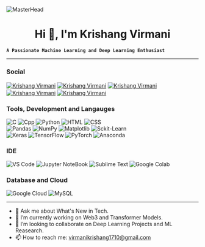 ![MasterHead](https://img.freepik.com/premium-vector/mix-race-web-developers-creating-program-code-development-software-programming-concept-portrait-copy-space_48369-33953.jpg?w=1060)
<h1 align="center">Hi 👋, I'm Krishang Virmani </h1>


**`A Passionate Machine Learning and Deep Learning Enthusiast`**

---


### Social
<p aligh="left">
<a href="https://www.linkedin.com/in/krishangvirmani/" target="blank"><img align="center" src="https://img.shields.io/badge/LinkedIn-0077B5?style=for-the-badge&logo=linkedin&logoColor=white" alt="Krishang Virmani" /></a>
<a href="https://stackoverflow.com/users/23311149/krishang-virmani" target="blank"><img align="center" src="https://img.shields.io/badge/Stack_Overflow-FE7A16?style=for-the-badge&logo=stack-overflow&logoColor=white" alt="Krishang Virmani" /></a>
<a href="https://www.kaggle.com/krishangvirmani" target="blank"><img align="center" src="https://img.shields.io/badge/Kaggle-20BEFF?style=for-the-badge&logo=Kaggle&logoColor=white" alt="Krishang Virmani" /></a>
<a href="" target="blank"><img align="center" src="https://img.shields.io/badge/-LeetCode-FFA116?style=for-the-badge&logo=LeetCode&logoColor=black" alt="Krishang Virmani" /></a>
<a href="https://twitter.com/VirmaniKrishang" target="blank"><img align="center" src="https://img.shields.io/badge/Twitter-1DA1F2?style=for-the-badge&logo=twitter&logoColor=white" alt="Krishang Virmani" /></a>
</p>




### Tools, Development and Langauges
<p align="left">
  <img alt="C" src="https://img.shields.io/badge/c-%2300599C.svg?style=for-the-badge&logo=c&logoColor=white"/> 
  <img alt="Cpp" src="https://img.shields.io/badge/c++-%2300599C.svg?style=for-the-badge&logo=c%2B%2B&logoColor=white"/>
  <img alt="Python" src="https://img.shields.io/badge/python-3670A0?style=for-the-badge&logo=python&logoColor=ffdd54"/> 
  <img alt="HTML" src="https://img.shields.io/badge/html5-%23E34F26.svg?style=for-the-badge&logo=html5&logoColor=white"/>   
  <img alt="CSS" src="https://img.shields.io/badge/css3-%231572B6.svg?style=for-the-badge&logo=css3&logoColor=white"/>   
  <br>
  <img alt="Pandas" src="https://img.shields.io/badge/pandas-%23150458.svg?style=for-the-badge&logo=pandas&logoColor=white" />
  <img alt="NumPy" src="https://img.shields.io/badge/numpy-%23013243.svg?style=for-the-badge&logo=numpy&logoColor=white" />
  <img alt="Matplotlib" src="https://img.shields.io/badge/Matplotlib-%23ffffff.svg?style=for-the-badge&logo=Matplotlib&logoColor=black"/>   
  <img alt="Sckit-Learn" src="https://img.shields.io/badge/scikit--learn-%23F7931E.svg?style=for-the-badge&logo=scikit-learn&logoColor=white"/>   
  <br>
  <img alt="Keras" src="https://img.shields.io/badge/Keras-%23D00000.svg?style=for-the-badge&logo=Keras&logoColor=white"/>
  <img alt="TensorFlow" src="https://img.shields.io/badge/TensorFlow-%23FF6F00.svg?style=for-the-badge&logo=TensorFlow&logoColor=white" />
  <img alt="PyTorch" src="https://img.shields.io/badge/PyTorch-%23EE4C2C.svg?style=for-the-badge&logo=PyTorch&logoColor=white" />
  <img alt="Anaconda" src="https://img.shields.io/badge/Anaconda-%2344A833.svg?style=for-the-badge&logo=anaconda&logoColor=white"/>   
  
</p>


### IDE
<p align="left">
    <img alt="VS Code" src="https://img.shields.io/badge/Visual%20Studio%20Code-0078d7.svg?style=for-the-badge&logo=visual-studio-code&logoColor=white"/>
    <img alt="Jupyter NoteBook" src="https://img.shields.io/badge/jupyter-%23FA0F00.svg?style=for-the-badge&logo=jupyter&logoColor=white"/>   
    <img alt="Sublime Text" src="https://img.shields.io/badge/sublime_text-%23575757.svg?style=for-the-badge&logo=sublime-text&logoColor=important"/>   
    <img alt="Google Colab" src="https://img.shields.io/badge/Colab-F9AB00?style=for-the-badge&logo=googlecolab&color=525252"/>   
</p>


### Database and Cloud
<p align="left">
    <img alt="Google Cloud" src="https://img.shields.io/badge/Google_Cloud-4285F4?style=for-the-badge&logo=google-cloud&logoColor=white" />
    <img alt="MySQL" src="https://img.shields.io/badge/MySQL-00000F?style=for-the-badge&logo=mysql&logoColor=white"/>
  




---






- 💬 Ask me about What's New in Tech.
- 🔭 I’m currently working on Web3 and Transformer Models. 
- 👯 I’m looking to collaborate on Deep Learning Projects and ML Reasearch.
- 📫 How to reach me:  <a href="virmanikrishang1710+github@gmail.com">virmanikrishang1710@gmail.com</a>





